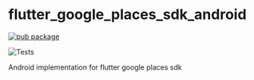 # flutter_google_places_sdk_android

[![pub package](https://img.shields.io/pub/v/flutter_google_places_sdk_android.svg)](https://pub.dartlang.org/packages/flutter_google_places_sdk_android)

![Tests](https://github.com/matanshukry/flutter_google_places_sdk/actions/workflows/tests_android.yml/badge.svg)

Android implementation for flutter google places sdk
